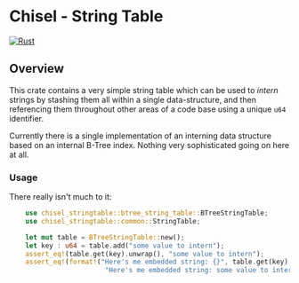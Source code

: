 # Chisel - String Table
[![Rust](https://github.com/jonnycoombes/chisel-stringtable/actions/workflows/rust.yml/badge.svg)](https://github.com/jonnycoombes/chisel-stringtable/actions/workflows/rust.yml)

 ## Overview

 This crate contains a very simple string table which can be used to *intern* strings by
 stashing them all within a single data-structure, and then referencing them throughout other
 areas of a code base using a unique `u64` identifier.

 Currently there is a single implementation of an interning data structure based on an internal
 B-Tree index. Nothing very sophisticated going on here at all.

 ### Usage

 There really isn't much to it:

 ```rust
     use chisel_stringtable::btree_string_table::BTreeStringTable;
     use chisel_stringtable::common::StringTable;

     let mut table = BTreeStringTable::new();
     let key : u64 = table.add("some value to intern");
     assert_eq!(table.get(key).unwrap(), "some value to intern");
     assert_eq!(format!("Here's me embedded string: {}", table.get(key).unwrap()),
                         "Here's me embedded string: some value to intern")
 ```
